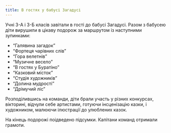 ```yaml
---
title: В гостях у бабусі Загадусі
---
```


Учні 3-А і 3-Б класів завітали в гості до бабусі Загадусі. Разом з бабусею діти вирушили в цікаву подорож за маршрутом із наступними зупинками:

- “Галявина загадок”
- “Фортеця чарівних слів”
- “Гора велетнів”
- “Музичне весело”
- “В гостях у Буратіно”
- “Казковий місток”
- “Студія художників”
- “Долина мудрості”
- “Дрімучий ліс”

Розподілившись на команди, діти брали участь у різних конкурсах, вікторині, відчули себе артистами, готуючи інсценізацію казки, і художником, малюючи ілюстрації до улюблених казок.

На кінець подорожі поідведено підсумки. Капітани команд отримали грамоти.

<slideshow id="_/72157660060563809" />
